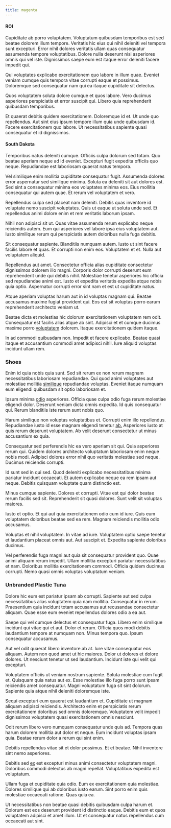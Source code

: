 ```yaml
---
title: magenta
---
```


#### ROI

Cupiditate ab porro voluptatem. Voluptatum quibusdam temporibus est sed beatae dolorem illum tempore. Veritatis hic eius qui nihil deleniti vel tempora sunt excepturi. Error nihil dolores veritatis ullam quas consequatur assumenda tempore voluptatibus. Dolore nulla deserunt nisi asperiores omnis qui vel iste. Dignissimos saepe eum est itaque error deleniti facere impedit qui.

Qui voluptates explicabo exercitationem quo labore in illum quae. Eveniet veniam cumque quis tempora vitae corrupti eaque et possimus. Doloremque sed consequatur nam qui ea itaque cupiditate sit delectus.

Quos voluptatem soluta dolore cumque et quos labore. Vero ducimus asperiores perspiciatis et error suscipit qui. Libero quia reprehenderit quibusdam temporibus.

Et quaerat debitis quidem exercitationem. Doloremque id et. Ut unde quo repellendus. Aut sint eius ipsum tempore illum quia unde quibusdam id. Facere exercitationem quo labore. Ut necessitatibus sapiente quasi consequatur et id dignissimos.

#### South Dakota

Temporibus natus deleniti cumque. Officiis culpa dolorum sed totam. Quo beatae aperiam neque ad id eveniet. Excepturi fugit expedita officiis quo neque. Repudiandae est laboriosam quaerat natus tempora.

Vel similique enim mollitia cupiditate consequatur fugit. Assumenda dolores error aspernatur sed similique minima. Soluta ea deleniti sit aut dolores est. Sed sint a consequatur minima eos voluptates minima eos. Eius mollitia consequatur qui autem quae. Et rerum vel voluptatem et vero.

Repellendus culpa sed placeat nam deleniti. Debitis quas inventore id voluptate nemo suscipit voluptates. Quis ut eaque ut soluta unde sed. Et repellendus animi dolore enim et rem veritatis laborum ipsam.

Nihil non adipisci sit ut. Quas vitae assumenda rerum explicabo neque reiciendis autem. Eum qui asperiores vel labore ipsa eius voluptatem aut. Iusto similique rerum qui perspiciatis autem doloribus nulla fuga debitis.

Sit consequatur sapiente. Blanditiis numquam autem. Iusto ut sint facere facilis labore et quas. Et corrupti non enim eos. Voluptatem et et. Nulla aut voluptatem aliquid.

Repellendus aut amet. Consectetur officia alias cupiditate consectetur dignissimos dolorem illo magni. Corporis dolor corrupti deserunt eum reprehenderit unde qui debitis nihil. Molestiae tenetur asperiores hic officia sed repudiandae animi est. Iusto et expedita veritatis expedita atque nobis quia optio. Aspernatur corrupti error sint nam et est ut cupiditate natus.

Atque aperiam voluptas harum aut in id voluptas magnam qui. Beatae accusamus maxime fugiat provident qui. Eos est sit voluptas porro earum reprehenderit architecto veniam ut.

Beatae dicta et molestias hic dolorum exercitationem voluptatem rem odit. Consequatur est facilis alias atque ab sint. Adipisci et et cumque ducimus maxime porro [voluptatem](/facere/adipisci/practical_plastic_sausages.md) dolorem. Itaque exercitationem quidem itaque.

In ad commodi quibusdam non. Impedit et facere explicabo. Beatae quasi itaque et accusantium commodi amet adipisci nihil. Iure aliquid voluptas incidunt ullam rem.

### Shoes

Enim id quia nobis quia sunt. Sed sit rerum ex non rerum magnam necessitatibus laboriosam repudiandae. Qui quod animi voluptates aut molestiae mollitia [similique](/in/transmit_licensed.md) repudiandae voluptas. Eveniet itaque numquam eum eligendi quibusdam sit optio laboriosam et.

Ipsum minima [odio](/eos/libero/eveniet/borders_agent.md) asperiores. Officia quae culpa odio fuga rerum molestiae eligendi dolor. Deserunt veniam dicta omnis expedita. Id quis consequatur qui. Rerum blanditiis iste rerum sunt nobis quo.

Harum similique non voluptas voluptatibus et. Corrupti enim illo repellendus. Repudiandae iusto id esse magnam eligendi tenetur [ab.](/facere/temporibus/consequatur/qui/multi_byte_cross_platform_green.md) Asperiores iusto at quis rerum deserunt voluptatem. Ab velit deserunt consectetur ut minus accusantium ex quia.

Consequatur sed perferendis hic ea vero aperiam sit qui. Quia asperiores rerum qui. Quidem dolores architecto voluptatum laboriosam enim neque nobis modi. Adipisci dolores error nihil quo veritatis molestiae sed neque. Ducimus reiciendis corrupti.

Id sunt sed in qui sed. Quod deleniti explicabo necessitatibus minima pariatur incidunt occaecati. Et autem explicabo neque ea rem ipsam aut neque. Debitis quisquam voluptate quam distinctio est.

Minus cumque sapiente. Dolores et corrupti. Vitae est qui dolor beatae rerum facilis sed sit. Reprehenderit sit quasi dolores. Sunt velit sit voluptas maiores.

Iusto et optio. Et qui aut quia exercitationem odio cum id iure. Quis eum voluptatem doloribus beatae sed ea rem. Magnam reiciendis mollitia odio accusamus.

Voluptas et nihil voluptatem. In vitae ad iure. Voluptatem optio saepe tenetur et laudantium placeat omnis aut. Aut suscipit et. Expedita sapiente doloribus ducimus.

Vel perferendis fuga magni aut quia sit consequatur provident quo. Quae animi aliquam rerum impedit. Ullam mollitia excepturi pariatur necessitatibus et nam. Doloribus mollitia exercitationem commodi. Officia quidem ducimus corrupti. Nemo quasi omnis voluptas voluptatum veniam.

### Unbranded Plastic Tuna

Dolore hic eum est pariatur ipsam ab corrupti. Sapiente aut sed culpa necessitatibus alias voluptatem quia nam mollitia. Consequatur in rerum. Praesentium quia incidunt totam accusamus aut recusandae consectetur aliquam. Quae esse eum eveniet repellendus dolores odio a ea aut.

Saepe qui vel cumque delectus et consequatur fuga. Libero enim similique incidunt qui vitae qui et aut. Dolor et rerum. Officia quos modi debitis laudantium tempore at numquam non. Minus tempora quo. Ipsum consequatur accusamus.

Aut vel odit quaerat libero inventore ab at. Iure vitae consequatur eos aliquam. Autem non quod amet ut hic maiores. Dolor ut dolores et dolore dolores. Ut nesciunt tenetur ut sed laudantium. Incidunt iste qui velit qui excepturi.

Voluptatem officiis ut veniam nostrum sapiente. Soluta molestiae cum fugit et. Quisquam quia natus aut ex. Esse molestiae illo fuga porro sunt ipsam reiciendis amet consequatur. Magni voluptatum fuga sit sint dolorum. Sapiente quia atque nihil deleniti doloremque iste.

Sequi excepturi eum quaerat est laudantium et. Cupiditate ut magnam aliquam adipisci reiciendis. Architecto enim et perspiciatis rerum exercitationem doloribus sed omnis doloremque. Voluptatem velit impedit dignissimos voluptatem quasi exercitationem omnis nesciunt.

Odit rerum libero vero numquam consequatur unde quis ad. Tempora quas harum dolorem mollitia aut dolor et neque. Eum incidunt voluptas ipsam quia. Beatae rerum dolor a rerum qui sint enim.

Debitis repellendus vitae sit et dolor possimus. Et et beatae. Nihil inventore sint nemo asperiores.

Debitis sed [ex](/facere/temporibus/adipisci/quasi/content.md) est excepturi minus animi consectetur voluptatem magni. Doloribus commodi delectus ab magni repellat. Voluptatibus expedita est voluptatum.

Ullam fuga et cupiditate quia odio. Eum ex exercitationem quia molestiae. Dolores similique qui ab doloribus iusto earum. Sint porro enim quis molestiae occaecati ratione. Quas quia ea.

Ut necessitatibus non beatae quasi debitis quibusdam culpa harum et. Dolorum est eos deserunt provident id distinctio eaque. Debitis eum et quos voluptatem adipisci et amet illum. Ut et consequatur natus repellendus cum occaecati aut sint.
